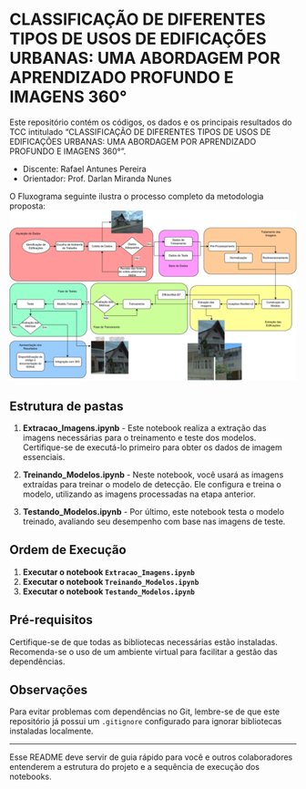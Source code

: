 # CLASSIFICAÇÃO DE DIFERENTES TIPOS DE USOS DE EDIFICAÇÕES URBANAS: UMA ABORDAGEM POR APRENDIZADO PROFUNDO E IMAGENS 360°


Este repositório contém os códigos, os dados e os principais resultados do TCC intitulado “CLASSIFICAÇÃO DE DIFERENTES TIPOS DE USOS DE EDIFICAÇÕES URBANAS: UMA ABORDAGEM POR APRENDIZADO PROFUNDO E IMAGENS 360°”.

* Discente: Rafael Antunes Pereira
* Orientador: Prof. Darlan Miranda Nunes

O Fluxograma seguinte ilustra o processo completo da metodologia proposta:
![medologia para classificação de diferentes tipos de edificações em imagens 360º](figuras/fluxograma.png)


## Estrutura de pastas

1. **Extracao_Imagens.ipynb** - Este notebook realiza a extração das imagens necessárias para o treinamento e teste dos modelos. Certifique-se de executá-lo primeiro para obter os dados de imagem essenciais.

2. **Treinando_Modelos.ipynb** - Neste notebook, você usará as imagens extraídas para treinar o modelo de detecção. Ele configura e treina o modelo, utilizando as imagens processadas na etapa anterior.

3. **Testando_Modelos.ipynb** - Por último, este notebook testa o modelo treinado, avaliando seu desempenho com base nas imagens de teste.

## Ordem de Execução

1. **Executar o notebook `Extracao_Imagens.ipynb`**
2. **Executar o notebook `Treinando_Modelos.ipynb`**
3. **Executar o notebook `Testando_Modelos.ipynb`**

## Pré-requisitos

Certifique-se de que todas as bibliotecas necessárias estão instaladas. Recomenda-se o uso de um ambiente virtual para facilitar a gestão das dependências.

## Observações

Para evitar problemas com dependências no Git, lembre-se de que este repositório já possui um `.gitignore` configurado para ignorar bibliotecas instaladas localmente.

---

Esse README deve servir de guia rápido para você e outros colaboradores entenderem a estrutura do projeto e a sequência de execução dos notebooks.
